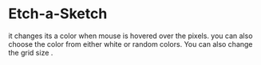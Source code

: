 # Etch-a-Sketch
it changes its a color when mouse is hovered over the pixels.
you can also choose the color from either white or random colors.
You can also change the grid size .
